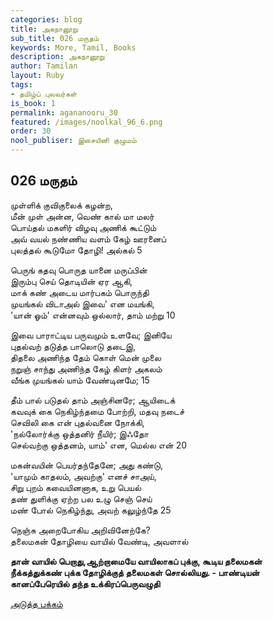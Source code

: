 ```yaml
---
categories: blog
title: அகநானூறு
sub_title: 026 மருதம்
keywords: More, Tamil, Books
description: அகநானூறு
author: Tamilan
layout: Ruby
tags:
- தமிழ்ப் புலவர்கள்
is_book: 1
permalink: agananooru_30
featured: /images/noolkal_96_6.png
order: 30
nool_publiser: இசையினி குழுமம்
---
```



## 026 மருதம்

முள்ளிக் குவிகுலைக் கழன்ற,  
மீன் முள் அன்ன, வெண் கால் மா மலர்  
பொய்தல் மகளிர் விழவு அணிக் கூட்டும்  
அவ் வயல் நண்ணிய வளம் கேழ் ஊரனைப்  
புலத்தல் கூடுமோ தோழி! அல்கல் 5

பெருங் கதவு பொருத யானை மருப்பின்  
இரும்பு செய் தொடியின் ஏர ஆகி,  
மாக் கண் அடைய மார்பகம் பொருந்தி  
முயங்கல் விடாஅல் இவை' என மயங்கி,  
'யான் ஓம்' என்னவும் ஒல்லார், தாம் மற்று 10

இவை பாராட்டிய பருவமும் உளவே; இனியே  
புதல்வற் தடுத்த பாலொடு தடைஇ,  
திதலை அணிந்த தேம் கொள் மென் முலை  
நறுஞ் சாந்து அணிந்த கேழ் கிளர் அகலம்  
வீங்க முயங்கல் யாம் வேண்டினமே; 15

தீம் பால் படுதல் தாம் அஞ்சினரே; ஆயிடைக்  
கவவுக் கை நெகிழ்ந்தமை போற்றி, மதவு நடைச்  
செவிலி கை என் புதல்வனை நோக்கி,  
'நல்லோர்க்கு ஒத்தனிர் நீயிர்; இஃதோ  
செல்வற்கு ஒத்தனம், யாம்' என, மெல்ல என் 20

மகன்வயின் பெயர்தந்தேனே; அது கண்டு,  
'யாமும் காதலம், அவற்கு' எனச் சாஅய்,  
சிறு புறம் கவையினனாக, உறு பெயல்  
தண் துளிக்கு ஏற்ற பல உழு செஞ் செய்  
மண் போல் நெகிழ்ந்து, அவற் கலுழ்ந்தே 25

நெஞ்சு அறைபோகிய அறிவினேற்கே?  
தலைமகன் தோழியை வாயில் வேண்டி, அவளால்

**தான் வாயில் பெறாது,ஆற்றாமையே வாயிலாகப் புக்கு, கூடிய தலைமகன்  
நீக்கத்துக்கண் புக்க தோழிக்குத் தலைமகள் சொல்லியது. - பாண்டியன்  
கானப்பேரெயில் தந்த உக்கிரப்பெருவழுதி**

[அடுத்த பக்கம்](agananooru_31)